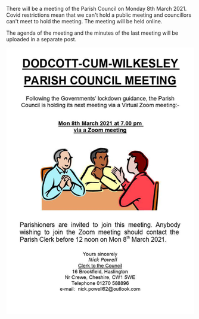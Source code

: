 <!--
.. title: Parish Council Meeting Monday 8th March 2021.
.. slug: 2021-03-01-meeting
.. date: 2021-03-01 02:49:30 UTC
.. tags: parishcouncil
.. category:
.. link:
.. description:
.. type: text
-->
There will be a meeting of the Parish Council on Monday 8th March 2021. Covid restrictions mean that we can't hold a public meeting and councillors can't meet to hold the meeting. The meeting will be held online.

The agenda of the meeting and the minutes of the last meeting will be uploaded in a separate post.


<img src="/images/agenda-public-notice-2021-03-08.jpg">
